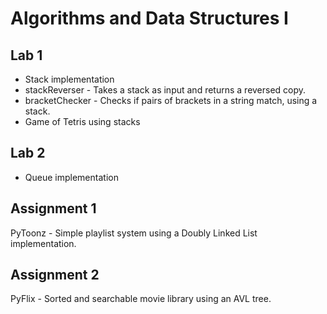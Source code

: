 # Algorithms and Data Structures I

## Lab 1

- Stack implementation  
- stackReverser - Takes a stack as input and returns a reversed copy.  
- bracketChecker - Checks if pairs of brackets in a string match, using a stack.  
- Game of Tetris using stacks  

## Lab 2

- Queue implementation

## Assignment 1

PyToonz - Simple playlist system using a Doubly Linked List implementation.

## Assignment 2

PyFlix - Sorted and searchable movie library using an AVL tree.
